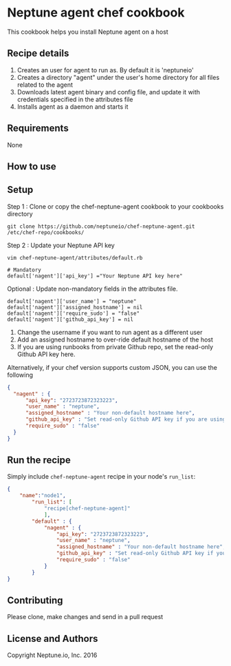 Neptune agent chef cookbook
========================
This cookbook helps you install Neptune agent on a host

Recipe details
------------------
1. Creates an user for agent to run as. By default it is 'neptuneio'
2. Creates a directory "agent" under the user's home directory for all files related to the agent
3. Downloads latest agent binary and config file, and update it with credentials specified in the attributes file
4. Installs agent as a daemon and starts it

Requirements
------------
None

How to use
----------

Setup
------

Step 1 : Clone or copy the chef-neptune-agent cookbook to your cookbooks directory

    git clone https://github.com/neptuneio/chef-neptune-agent.git  /etc/chef-repo/cookbooks/

Step 2 : Update your Neptune API key

    vim chef-neptune-agent/attributes/default.rb

    # Mandatory
    default['nagent']['api_key'] ="Your Neptune API key here"

Optional : Update non-mandatory fields in the attributes file.

    default['nagent']['user_name'] = "neptune"
    default['nagent']['assigned_hostname'] = nil
    default['nagent']['require_sudo'] = "false"
    default['nagent']['github_api_key'] = nil

1. Change the username if you want to run agent as a different user
2. Add an assigned hostname to over-ride default hostname of the host
3. If you are using runbooks from private Github repo, set the read-only Github API key here. 

Alternatively, if your chef version supports custom JSON, you can use the following
```json
{
  "nagent" : {
      "api_key": "2723723872323223",
      "user_name" : "neptune",
      "assigned_hostname" : "Your non-default hostname here",
      "github_api_key" : "Set read-only Github API key if you are using private Github runbooks only",
      "require_sudo" : "false"
  }
}
```

Run the recipe
--------------
Simply include `chef-neptune-agent` recipe in your node's `run_list`:

```json
{
    "name":"node1",
        "run_list": [
            "recipe[chef-neptune-agent]"
            ],
        "default" : {
            "nagent" : {
                "api_key": "2723723872323223",
                "user_name" : "neptune",
                "assigned_hostname" : "Your non-default hostname here",
                "github_api_key" : "Set read-only Github API key if you are using private Github runbooks only",
                "require_sudo" : "false"
            }
        }
}
```

Contributing
------------
Please clone, make changes and send in a pull request

License and Authors
-------------------
Copyright Neptune.io, Inc. 2016

